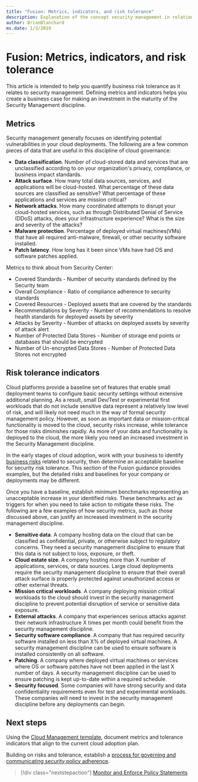 ```yaml
---
title: "Fusion: Metrics, indicators, and risk tolerance"
description: Explanation of the concept security management in relation to cloud governance
author: BrianBlanchard
ms.date: 1/3/2019
---
```


# Fusion: Metrics, indicators, and risk tolerance

This article is intended to help you quantify business risk tolerance as it relates to security management. Defining metrics and indicators helps you create a business case for making an investment in the maturity of the Security Management discipline.

## Metrics 

Security management generally focuses on identifying potential vulnerabilities in your cloud deployments. The following are a few common pieces of data that are useful in this discipline of cloud governance:

- **Data classification**. Number of cloud-stored data and services that are unclassified according to on your organization's privacy, compliance, or business impact standards.
- **Attack surface**. How many total data sources, services, and applications will be cloud-hosted. What percentage of these data sources are classified as sensitive? What percentage of these applications and services are mission critical?
- **Network attacks**. How many coordinated attempts to disrupt your cloud-hosted services, such as through Distributed Denial of Service (DDoS) attacks, does your infrastructure experience? What is the size and severity of the attacks?
- **Malware protection**. Percentage of deployed virtual machines(VMs) that have all required anti-malware, firewall, or other security software installed.
- **Patch latency**. How long has it been since VMs have had OS and software patches applied.

Metrics to think about from Security Center:

* Covered Standards - Number of security standards defined by the Security team
* Overall Compliance - Ratio of compliance adherence to security standards
* Covered Resources - Deployed assets that are covered by the standards
* Recommendations by Severity - Number of recommendations to resolve health standards for deployed assets by severity
* Attacks by Severity - Number of attacks on deployed assets by severity of attack alert
* Number of Protected Data Stores - Number of storage end points or databases that should be encrypted
* Number of Un-encrypted Data Stores - Number of Protected Data Stores not encrypted


## Risk tolerance indicators

Cloud platforms provide a baseline set of features that enable small deployment teams to configure basic security settings without extensive additional planning. As a result, small Dev/Test or experimental first workloads that do not include sensitive data represent a relatively low level of risk, and will likely not need much in the way of formal security management policy. However, as soon as important data or mission-critical functionality is moved to the cloud, security risks increase, while tolerance for those risks diminishes rapidly. As more of your data and functionality is deployed to the cloud, the more likely you need an increased investment in the Security Management discipline.

In the early stages of cloud adoption, work with your business to identify [business risks](business-risks.md) related to security, then determine an acceptable baseline for security risk tolerance. This section of the Fusion guidance provides examples, but the detailed risks and baselines for your company or deployments may be different.

Once you have a baseline, establish minimum benchmarks representing an unacceptable increase in your identified risks. These benchmarks act as triggers for when you need to take action to mitigate these risks. The following are a few examples of how security metrics, such as those discussed above, can justify an increased investment in the security management discipline.

- **Sensitive data**. A company hosting data on the cloud that can be classified as confidential, private, or otherwise subject to regulatory concerns. They need a security management discipline to ensure that this data is not subject to loss, exposure, or theft.
- **Cloud estate size**. A company hosting more than X number of applications, services, or data sources. Large cloud deployments require the security management discipline to ensure that their overall attack surface is properly protected against unauthorized access or other external threats.
- **Mission critical workloads**. A company deploying mission critical workloads to the cloud should invest in the security management discipline to prevent potential disruption of service or sensitive data exposure.
- **External attacks**. A company that experiences serious attacks against their network infrastructure X times per month could benefit from the security management discipline.  
- **Security software compliance**. A company that has required security software installed on less than X% of deployed virtual machines. A security management discipline can be used to ensure software is installed consistently on all software.
- **Patching**. A company where deployed virtual machines or services where OS or software patches have not been applied in the last X number of days. A security management discipline can be used to ensure patching is kept up-to-date within a required schedule.
- **Security focused**. Some companies will have strong security and data confidentiality requirements even for test and experimental workloads. These companies will need to invest in the security management discipline before any deployments can begin.


## Next steps

Using the [Cloud Management template](./template.md), document metrics and tolerance indicators that align to the current cloud adoption plan.

Building on risks and tolerance, establish a [process for governing and communicating security policy adherence](processes.md).

> [!div class="nextstepaction"]
> [Monitor and Enforce Policy Statements](./processes.md)
